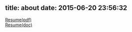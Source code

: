 title: about
date: 2015-06-20 23:56:32
---

[Resume(pdf)](http://xjliao.me/xjliao-resume.pdf)  
[Resume(doc)](http://xjliao.me/xjliao-resume.doc)  